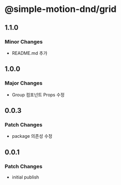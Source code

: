# @simple-motion-dnd/grid

## 1.1.0

### Minor Changes

- README.md 추가

## 1.0.0

### Major Changes

- Group 컴포넌트 Props 수정

## 0.0.3

### Patch Changes

- package 의존성 수정

## 0.0.1

### Patch Changes

- initial publish
